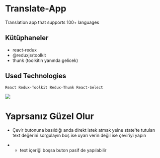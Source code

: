 # Translate-App

Translation app that supports 100+ languages

## Kütüphaneler

- react-redux
- @reduxjs/toolkit
- thunk (toolkitin yanında gelicek)

## Used Technologies

```
React Redux-Toolkit Redux-Thunk React-Select
```

<img src="https://user-images.githubusercontent.com/109925130/230120833-0cf6f48f-7ce4-46bc-b974-74298e9b3ba5.gif">

# Yaprsanız Güzel Olur

- Çevir butonuna basıldığı anda direkt istek atmak yeine state'te tutulan text değerini sorgulayın boş ise uyarı verin değil ise çeviriyi yapın

- - text içeriği boşsa buton pasif de yapılabilir
